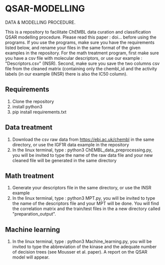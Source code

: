 # QSAR-MODELLING
DATA &amp; MODELLING PROCEDURE.

 This is a repository to facilitate ChEMBL data curation and classification QSAR modelling procedure. Please read this paper : doi... before using the programs.
 If you use the programs, make sure you have the requirements listed below, and rename your files in the same format of the given examples in the repository.
 For the math treatment program, first make sure you have a csv file with molecular descriptors, or use our example : "Descriptors.csv" (INSR). Second, make sure you save the two columns csv file from the cleaned matrix (containing only the chembl_id and the activity labels (in our example (INSR) there is also the IC50 column). 


## Requirements
1. Clone the repository
2. install python3
3. pip install requirements.txt

## Data treatment
1. Download the csv raw data from https://ebi.ac.uk/chembl in the same directory, or use the IGF1R data example in the repository 
2. In the linux terminal, type : python3 ChEMBL_data_preprocessing.py, you will be invited to type the name of the raw data file and your new cleaned file will be generated in the same directory

## Math treatment
1. Generate your descriptors file in the same directory, or use the INSR example
2. In the linux terminal, type : python3 MPT.py, you will be invited to type the name of the descriptors file and your MPT will be done. You will find the correlation matrix and the train/test files in the a new directory called "preparation_output".

## Machine learning
1. In the linux terminal, type : python3 Machine_learning.py, you will be invited to type the abbreviation of the kinase and the adequate number of decision trees (see Mousser et al. paper). A report on the QSAR model will appear. 
